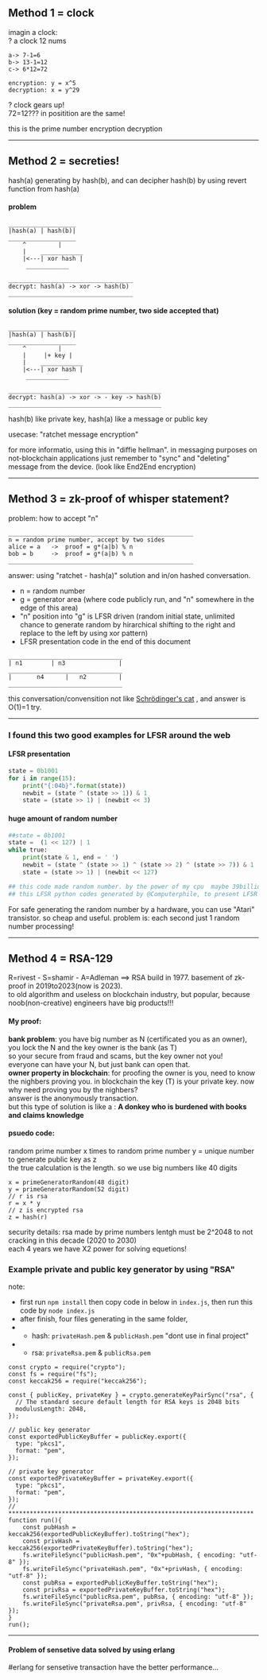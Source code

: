 ## Method 1 = clock

imagin a clock:\
? a clock 12 nums
```
a-> 7-1=6
b-> 13-1=12
c-> 6*12=72

encryption: y = x^5
decryption: x = y^29
```
? clock gears up!\
72=12??? in positition are the same!

this is the prime number encryption decryption

---

## Method 2 = secreties!
hash(a) generating by hash(b), and can decipher hash(b) by using revert function from hash(a)

#### problem
```
___________________
|hash(a) | hash(b)|
___________________
    ^         |
    |    ____________
    |<---| xor hash |
	 ____________

___________________________________
decrypt: hash(a) -> xor -> hash(b)
___________________________________
```

#### solution (key = random prime number, two side accepted that)
```
___________________
|hash(a) | hash(b)|
___________________
    ^         |
    |     |+ key |
    |    ____________
    |<---| xor hash |
	 ____________

___________________________________________
decrypt: hash(a) -> xor -> - key -> hash(b)
___________________________________________
```
hash(b) like private key, hash(a) like a message or public key

usecase: "ratchet message encryption"

for more informatio, using this in "diffie hellman". in messaging purposes on not-blockchain applications just remember to "sync" and "deleting" message from the device. (look like End2End encryption)

---

## Method 3 = zk-proof of whisper statement?
problem: how to accept "n"
```
____________________________________________________
n = random prime number, accept by two sides
alice = a	->	proof = g*(a|b) % n
bob = b		->	proof = g*(a|b) % n
____________________________________________________
```
answer: using "ratchet - hash(a)" solution and in/on hashed conversation.
- n = random number
- g = generator area (where code publicly run, and "n" somewhere in the edge of this area)
- "n" position into "g" is LFSR driven (random initial state, unlimited chance to generate random by hirarchical shifting to the right and replace to the left by using xor pattern)
- LFSR presentation code in the end of this document
```
________________________________
| n1        | n3               |
________________________________
|       n4      |   n2         |
________________________________
```
this conversation/convensition not like [Schrödinger's cat](https://en.wikipedia.org/wiki/Schr%C3%B6dinger%27s_cat) , and answer is O(1)=1 try.

---

### I found this two good examples for LFSR around the web

#### LFSR presentation
```py
state = 0b1001
for i in range(15):
	print("{:04b}".format(state))
	newbit = (state ^ (state >> 1)) & 1
	state = (state >> 1) | (newbit << 3)
```

#### huge amount of random number
```py
##state = 0b1001
state =  (1 << 127) | 1
while true:
	print(state & 1, end = ' ')
	newbit = (state ^ (state >> 1) ^ (state >> 2) ^ (state >> 7)) & 1
	state = (state >> 1) | (newbit << 127)

## this code made random number. by the power of my cpu  maybe 39billion years for finish randoms !!!
## this LFSR python codes generated by @Computerphile, to present LFSR
```
For safe generating the random number by a hardware, you can use "Atari" transistor. so cheap and useful. problem is: each second just 1 random number processing!

---

## Method 4 = RSA-129
R=rivest - S=shamir - A=Adleman ==> RSA build in 1977. basement of zk-proof in 2019to2023(now is 2023).\
to old algorithm and useless on blockchain industry, but popular, because noob(non-creative) engineers have big products!!!

#### My proof:
**bank problem**: you have big number as N (certificated you as an owner), you lock the N and the key owner is the bank (as T)\
so your secure from fraud and scams, but the key owner not you!\
everyone can have your N, but just bank can open that.\
**owner property in blockchain**: for proofing the owner is you, need to know the nighbers proving you. in blockchain the key (T) is your private key. now why need proving you by the nighbers?\
answer is the anonymously transaction.\
but this type of solution is like a : **A donkey who is burdened with books and claims knowledge**

#### psuedo code:
random prime number x times to random prime number y = unique number to generate public key as z\
the true calculation is the length. so we use big numbers like 40 digits
```
x = primeGeneratorRandom(48 digit)
y = primeGeneratorRandom(52 digit)
// r is rsa
r = x * y
// z is encrypted rsa
z = hash(r)
```
security details: rsa made by prime numbers lentgh must be 2^2048 to not cracking in this decade (2020 to 2030)\
each 4 years we have X2 power for solving equetions!

### Example private and public key generator by using "RSA"
note: 
- first run `npm install` then copy code in below in `index.js`, then run this code by `node index.js`
- after finish, four files generating in the same folder, 
- - hash: `privateHash.pem` & `publicHash.pem` "dont use in final project"
- - rsa: `privateRsa.pem` & `publicRsa.pem`
```node
const crypto = require("crypto");
const fs = require("fs");
const keccak256 = require("keccak256"); 

const { publicKey, privateKey } = crypto.generateKeyPairSync("rsa", {
  // The standard secure default length for RSA keys is 2048 bits
  modulusLength: 2048,
});

// public key generator
const exportedPublicKeyBuffer = publicKey.export({
  type: "pkcs1",
  format: "pem",
});

// private key generator
const exportedPrivateKeyBuffer = privateKey.export({
  type: "pkcs1",
  format: "pem",
});
// *********************************************************************
function run(){
	const pubHash = keccak256(exportedPublicKeyBuffer).toString("hex");
	const privHash = keccak256(exportedPrivateKeyBuffer).toString("hex");
	fs.writeFileSync("publicHash.pem", "0x"+pubHash, { encoding: "utf-8" });
	fs.writeFileSync("privateHash.pem", "0x"+privHash, { encoding: "utf-8" });
	const pubRsa = exportedPublicKeyBuffer.toString("hex");
	const privRsa = exportedPrivateKeyBuffer.toString("hex");
	fs.writeFileSync("publicRsa.pem", pubRsa, { encoding: "utf-8" });
	fs.writeFileSync("privateRsa.pem", privRsa, { encoding: "utf-8" });
}
run();
```

---

#### Problem of sensetive data solved by using erlang
#erlang for sensetive transaction have the better performance...
